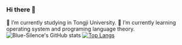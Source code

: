 ### Hi there 👋

<!--
**Blue-Silence/Blue-Silence** is a ✨ _special_ ✨ repository because its `README.md` (this file) appears on your GitHub profile.

Here are some ideas to get you started:

- 🔭 I’m currently working on ...
- 🌱 I’m currently learning operating system and programing language theory.   
- 👯 I’m looking to collaborate on ...
- 🤔 I’m looking for help with ...
- 💬 Ask me about ...
- 📫 How to reach me: ...
- 😄 Pronouns: ...
- ⚡ Fun fact: ...
-->
🔭 I’m currently studying in Tongji University.
🌱 I’m currently learning operating system and programing language theory.   
![Blue-Silence's GitHub stats](https://github-readme-stats.vercel.app/api?username=Blue-Silence&show_icons=true&theme=tokyonight)
[![Top Langs](https://github-readme-stats.vercel.app/api/top-langs/?username=Blue-Silence&layout=compact)](https://github.com/Blue-Silence/github-readme-stats)   
